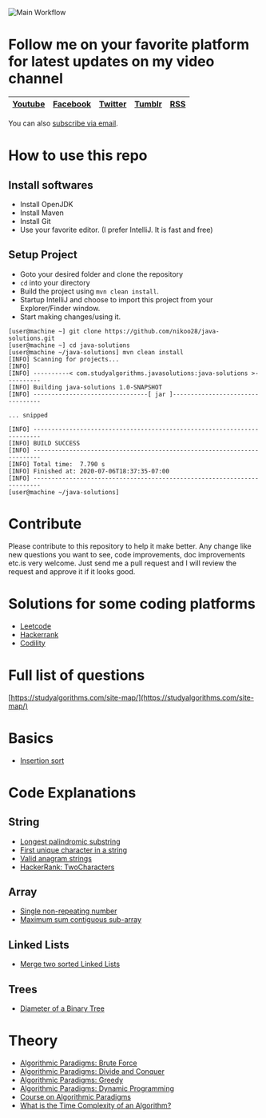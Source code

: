 ![Main Workflow](https://github.com/nikoo28/java-solutions/workflows/Main%20Workflow/badge.svg)

# Follow me on your favorite platform for latest updates on my video channel
| [Youtube](https://www.youtube.com/channel/UCT-S2ngqEBoYCM5UKuNeELg)  | [Facebook](https://www.facebook.com/studyalgos)  | [Twitter](https://twitter.com/studyalgorithms)  | [Tumblr](https://studyalgos.tumblr.com/)  | [RSS](https://studyalgorithms.com/feed/)  |
|:-:|:-:|:-:|:-:|:-:|

You can also [subscribe via email](http://eepurl.com/g9Dadv).

# How to use this repo
## Install softwares
- Install OpenJDK
- Install Maven
- Install Git
- Use your favorite editor. (I prefer IntelliJ. It is fast and free)

## Setup Project
- Goto your desired folder and clone the repository
- `cd` into your directory
- Build the project using `mvn clean install`.
- Startup IntelliJ and choose to import this project from your Explorer/Finder window.
- Start making changes/using it.
```console
[user@machine ~] git clone https://github.com/nikoo28/java-solutions.git
[user@machine ~] cd java-solutions
[user@machine ~/java-solutions] mvn clean install
[INFO] Scanning for projects...
[INFO] 
[INFO] ----------< com.studyalgorithms.javasolutions:java-solutions >----------
[INFO] Building java-solutions 1.0-SNAPSHOT
[INFO] --------------------------------[ jar ]---------------------------------

... snipped

[INFO] ------------------------------------------------------------------------
[INFO] BUILD SUCCESS
[INFO] ------------------------------------------------------------------------
[INFO] Total time:  7.790 s
[INFO] Finished at: 2020-07-06T18:37:35-07:00
[INFO] ------------------------------------------------------------------------
[user@machine ~/java-solutions]
```

# Contribute
Please contribute to this repository to help it make better. Any change like new questions you want to see,
code improvements, doc improvements etc.is  very welcome. Just send me a pull request and I will review the
request and approve it if it looks good. 

# Solutions for some coding platforms
- [Leetcode](src/main/java/leetcode/)
- [Hackerrank](src/main/java/hackerrank/)
- [Codility](src/main/java/codility/)

# Full list of questions
[https://studyalgorithms.com/site-map/](https://studyalgorithms.com/site-map/)

# Basics
- [Insertion sort](https://studyalgorithms.com/array/insertion-sort/)

# Code Explanations
## String
- [Longest palindromic substring](https://studyalgorithms.com/string/longest-palindromic-substring/)
- [First unique character in a string](https://studyalgorithms.com/string/first-unique-character-in-a-string/)
- [Valid anagram strings](https://studyalgorithms.com/string/valid-anagram-strings/)
- [HackerRank: TwoCharacters](https://studyalgorithms.com/string/hackerrank-two-characters/)

## Array
- [Single non-repeating number](https://studyalgorithms.com/array/single-non-repeating-number/)
- [Maximum sum contiguous sub-array](https://studyalgorithms.com/array/maximum-sum-contiguous-sub-array/)

## Linked Lists
- [Merge two sorted Linked Lists](https://studyalgorithms.com/link_list/merge-two-sorted-linked-lists/)

## Trees
- [Diameter of a Binary Tree](https://studyalgorithms.com/tree/diameter-of-a-binary-tree/)

# Theory
- [Algorithmic Paradigms: Brute Force](https://studyalgorithms.com/theory/algorithmic-paradigms-brute-force/)
- [Algorithmic Paradigms: Divide and Conquer](https://studyalgorithms.com/theory/algorithmic-paradigms-divide-and-conquer/)
- [Algorithmic Paradigms: Greedy](https://studyalgorithms.com/theory/algorithmic-paradigms-greedy-algorithms/)
- [Algorithmic Paradigms: Dynamic Programming](https://studyalgorithms.com/theory/algorithmic-paradigms-dynamic-programming/)
- [Course on Algorithmic Paradigms](https://studyalgorithms.com/theory/course-on-algorithmic-paradigms/)
- [What is the Time Complexity of an Algorithm?](https://studyalgorithms.com/theory/what-is-the-time-complexity-of-an-algorithm/)
